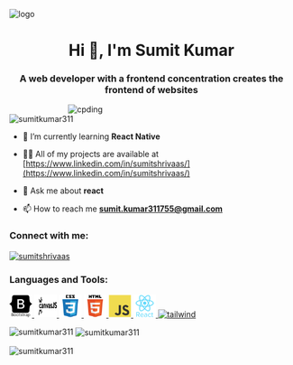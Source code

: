 ![logo](https://media.licdn.com/dms/image/D4D16AQHWXDFQ3YSRNQ/profile-displaybackgroundimage-shrink_350_1400/0/1685281322021?e=1707955200&v=beta&t=r1d99IHB8ooq3oFvO7m7OZq9ejYzFb7Tzk5KIZLNwhI)
<h1 align="center">Hi 👋, I'm Sumit Kumar</h1>
<h3 align="center">A web developer with a frontend concentration creates the frontend of websites</h3>
<img align="right" src="https://user-images.githubusercontent.com/55389276/140866485-8fb1c876-9a8f-4d6a-98dc-08c4981eaf70.gif" alt="cpding" width="400">

<p align="left"> <img src="https://komarev.com/ghpvc/?username=sumitkumar311&label=Profile%20views&color=0e75b6&style=flat" alt="sumitkumar311" /> </p>

- 🌱 I’m currently learning **React Native**

- 👨‍💻 All of my projects are available at [https://www.linkedin.com/in/sumitshrivaas/](https://www.linkedin.com/in/sumitshrivaas/)

- 💬 Ask me about **react**

- 📫 How to reach me **sumit.kumar311755@gmail.com**

<h3 align="left">Connect with me:</h3>
<p align="left">
<a href="https://linkedin.com/in/sumitshrivaas" target="blank"><img align="center" src="https://raw.githubusercontent.com/rahuldkjain/github-profile-readme-generator/master/src/images/icons/Social/linked-in-alt.svg" alt="sumitshrivaas" height="30" width="40" /></a>
</p>

<h3 align="left">Languages and Tools:</h3>
<p align="left"> <a href="https://getbootstrap.com" target="_blank" rel="noreferrer"> <img src="https://raw.githubusercontent.com/devicons/devicon/master/icons/bootstrap/bootstrap-plain-wordmark.svg" alt="bootstrap" width="40" height="40"/> </a> <a href="https://canvasjs.com" target="_blank" rel="noreferrer"> <img src="https://raw.githubusercontent.com/Hardik0307/Hardik0307/master/assets/canvasjs-charts.svg" alt="canvasjs" width="40" height="40"/> </a> <a href="https://www.w3schools.com/css/" target="_blank" rel="noreferrer"> <img src="https://raw.githubusercontent.com/devicons/devicon/master/icons/css3/css3-original-wordmark.svg" alt="css3" width="40" height="40"/> </a> <a href="https://www.w3.org/html/" target="_blank" rel="noreferrer"> <img src="https://raw.githubusercontent.com/devicons/devicon/master/icons/html5/html5-original-wordmark.svg" alt="html5" width="40" height="40"/> </a> <a href="https://developer.mozilla.org/en-US/docs/Web/JavaScript" target="_blank" rel="noreferrer"> <img src="https://raw.githubusercontent.com/devicons/devicon/master/icons/javascript/javascript-original.svg" alt="javascript" width="40" height="40"/> </a> <a href="https://reactjs.org/" target="_blank" rel="noreferrer"> <img src="https://raw.githubusercontent.com/devicons/devicon/master/icons/react/react-original-wordmark.svg" alt="react" width="40" height="40"/> </a> <a href="https://tailwindcss.com/" target="_blank" rel="noreferrer"> <img src="https://www.vectorlogo.zone/logos/tailwindcss/tailwindcss-icon.svg" alt="tailwind" width="40" height="40"/> </a> </p>

<p><img align="left" src="https://github-readme-stats.vercel.app/api/top-langs?username=sumitkumar311&show_icons=true&locale=en&layout=compact" alt="sumitkumar311" /></p>

<p>&nbsp;<img align="center" src="https://github-readme-stats.vercel.app/api?username=sumitkumar311&show_icons=true&locale=en" alt="sumitkumar311" /></p>

<p><img align="center" src="https://github-readme-streak-stats.herokuapp.com/?user=sumitkumar311&" alt="sumitkumar311" /></p>
